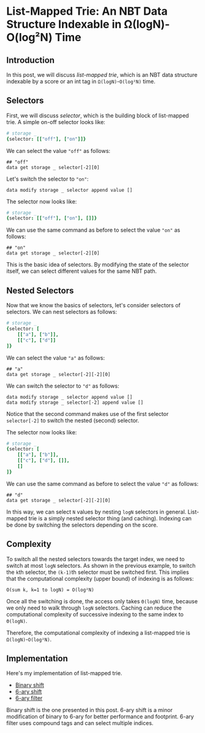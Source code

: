 # List-Mapped Trie: An NBT Data Structure Indexable in Ω(logN)-O(log²N) Time

## Introduction

In this post, we will discuss *list-mapped trie*, which is an NBT data structure indexable by a score or an int tag in `Ω(logN)`-`O(log²N)` time.

## Selectors

First, we will discuss *selector*, which is the building block of list-mapped trie.
A simple on-off selector looks like:

```nim
# storage _
{selector: [["off"], ["on"]]}
```

We can select the value `"off"` as follows:

```mcfunction
## "off"
data get storage _ selector[-2][0]
```

Let's switch the selector to `"on"`:

```mcfunction
data modify storage _ selector append value []
```

The selector now looks like:

```nim
# storage _
{selector: [["off"], ["on"], []]}
```

We can use the same command as before to select the value `"on"` as follows:

```mcfunction
## "on"
data get storage _ selector[-2][0]
```

This is the basic idea of selectors.
By modifying the state of the selector itself, we can select different values for the same NBT path.

## Nested Selectors

Now that we know the basics of selectors, let's consider selectors of selectors.
We can nest selectors as follows:

```nim
# storage _
{selector: [
    [["a"], ["b"]],
    [["c"], ["d"]]
]}
```

We can select the value `"a"` as follows:

```mcfunction
## "a"
data get storage _ selector[-2][-2][0]
```

We can switch the selector to `"d"` as follows:

```mcfunction
data modify storage _ selector append value []
data modify storage _ selector[-2] append value []
```

Notice that the second command makes use of the first selector `selector[-2]` to switch the nested (second) selector.

The selector now looks like:

```nim
# storage _
{selector: [
    [["a"], ["b"]],
    [["c"], ["d"], []],
    []
]}
```

We can use the same command as before to select the value `"d"` as follows:

```mcfunction
## "d"
data get storage _ selector[-2][-2][0]
```

In this way, we can select `N` values by nesting `logN` selectors in general.
List-mapped trie is a simply nested selector thing (and caching).
Indexing can be done by switching the selectors depending on the score.

## Complexity

To switch all the nested selectors towards the target index, we need to switch at most `logN` selectors.
As shown in the previous example, to switch the `k`th selector, the `(k-1)`th selector must be switched first.
This implies that the computational complexity (upper bound) of indexing is as follows:

```
O(sum k, k=1 to logN) = O(log²N)
```

Once all the switching is done, the access only takes `Θ(logN)` time, because we only need to walk through `logN` selectors.
Caching can reduce the computational complexity of successive indexing to the same index to `Θ(logN)`.

Therefore, the computational complexity of indexing a list-mapped trie is `Ω(logN)`-`O(log²N)`.

## Implementation

Here's my implementation of list-mapped trie.

- [Binary shift](https://gist.github.com/intsuc/0901df9d487f7829d97491613a12d351)
- [6-ary shift](https://github.com/intsuc/Heap/tree/main/Heap/data/heap/functions/core/touch_cell/shift)
- [6-ary filter](https://github.com/intsuc/Heap/tree/main/Heap/data/heap/functions/core/touch_cell/internal)

Binary shift is the one presented in this post.
6-ary shift is a minor modification of binary to 6-ary for better performance and footprint.
6-ary filter uses compound tags and can select multiple indices.
